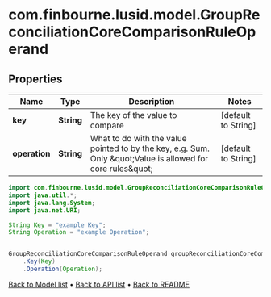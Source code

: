 # com.finbourne.lusid.model.GroupReconciliationCoreComparisonRuleOperand

## Properties

Name | Type | Description | Notes
------------ | ------------- | ------------- | -------------
**key** | **String** | The key of the value to compare | [default to String]
**operation** | **String** | What to do with the value pointed to by the key, e.g. Sum. Only \&quot;Value is allowed for core rules\&quot; | [default to String]

```java
import com.finbourne.lusid.model.GroupReconciliationCoreComparisonRuleOperand;
import java.util.*;
import java.lang.System;
import java.net.URI;

String Key = "example Key";
String Operation = "example Operation";


GroupReconciliationCoreComparisonRuleOperand groupReconciliationCoreComparisonRuleOperandInstance = new GroupReconciliationCoreComparisonRuleOperand()
    .Key(Key)
    .Operation(Operation);
```


[Back to Model list](../README.md#documentation-for-models) &#8226; [Back to API list](../README.md#documentation-for-api-endpoints) &#8226; [Back to README](../README.md)
